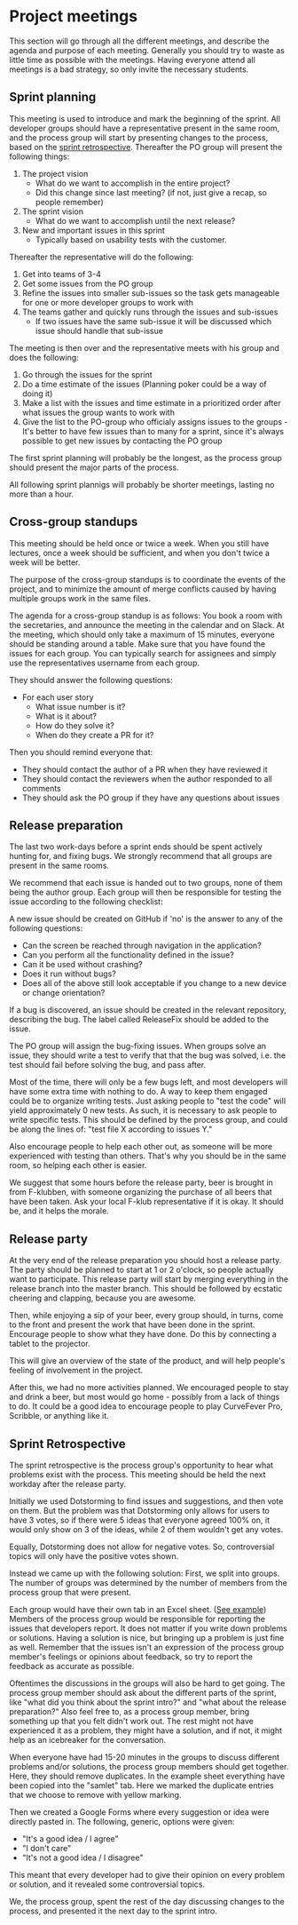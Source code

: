 # Project meetings
This section will go through all the different meetings, and describe the agenda and purpose of each meeting.
Generally you should try to waste as little time as possible with the meetings.
Having everyone attend all meetings is a bad strategy, so only invite the necessary students.

## Sprint planning
This meeting is used to introduce and mark the beginning of the sprint.
All developer groups should have a representative present in the same room, and the process group will start by presenting changes to the process, based on the [sprint retrospective](#sprint-retrospective).
Thereafter the PO group will present the following things:
1. The project vision
   - What do we want to accomplish in the entire project?
   - Did this change since last meeting? (if not, just give a recap, so people remember)
2. The sprint vision
   - What do we want to accomplish until the next release?
3. New and important issues in this sprint
   - Typically based on usability tests with the customer.

Thereafter the representative will do the following:
1. Get into teams of 3-4
2. Get some issues from the PO group
3. Refine the issues into smaller sub-issues so the task gets manageable for one or more developer groups to work with
4. The teams gather and quickly runs through the issues and sub-issues
	- If two issues have the same sub-issue it will be discussed which issue should handle that sub-issue  
	
The meeting is then over and the representative meets with his group and does the following:
1. Go through the issues for the sprint
2. Do a time estimate of the issues (Planning poker could be a way of doing it)
3. Make a list with the issues and time estimate in a prioritized order after what issues the group wants to work with
4. Give the list to the PO-group who officialy assigns issues to the groups
	-It's better to have few issues than to many for a sprint, since 
	 it's always possible to get new issues by contacting the PO group

The first sprint planning will probably be the longest, as the process group should present the major parts of the process.

All following sprint plannigs will probably be shorter meetings, lasting no more than a hour.


## Cross-group standups
This meeting should be held once or twice a week.
When you still have lectures, once a week should be sufficient, and when you don't twice a week will be better.

The purpose of the cross-group standups is to coordinate the events of the project, and to minimize the amount of merge conflicts caused by having multiple groups work in the same files.

The agenda for a cross-group standup is as follows:
You book a room with the secretaries, and announce the meeting in the calendar and on Slack.
At the meeting, which should only take a maximum of 15 minutes, everyone should be standing around a table.
Make sure that you have found the issues for each group. You can typically search for assignees and simply use the representatives username from each group.

They should answer the following questions:

- For each user story
   - What issue number is it?
   - What is it about?
   - How do they solve it?
   - When do they create a PR for it?

Then you should remind everyone that:

- They should contact the author of a PR when they have reviewed it
- They should contact the reviewers when the author responded to all comments
- They should ask the PO group if they have any questions about issues

## Release preparation
The last two work-days before a sprint ends should be spent actively hunting for, and fixing bugs.
We strongly recommend that all groups are present in the same rooms.

We recommend that each issue is handed out to two groups, none of them being the author group.
Each group will then be responsible for testing the issue according to the following checklist:

A new issue should be created on GitHub if 'no' is the answer to any of the following questions:
- Can the screen be reached through navigation in the application?
- Can you perform all the functionality defined in the issue?
- Can it be used without crashing?
- Does it run without bugs?
- Does all of the above still look acceptable if you change to a new device or change orientation?

If a bug is discovered, an issue should be created in the relevant repository, describing the bug.
The label called ReleaseFix should be added to the issue.

The PO group will assign the bug-fixing issues.
When groups solve an issue, they should write a test to verify that that the bug was solved, i.e. the test should fail before solving the bug, and pass after.

Most of the time, there will only be a few bugs left, and most developers will have some extra time with nothing to do.
A way to keep them engaged could be to organize writing tests.
Just asking people to "test the code" will yield approximately 0 new tests.
As such, it is necessary to ask people to write specific tests.
This should be defined by the process group, and could be along the lines of: "test file X according to issues Y."

Also encourage people to help each other out, as someone will be more experienced with testing than others.
That's why you should be in the same room, so helping each other is easier.

We suggest that some hours before the release party, beer is brought in from F-klubben, with someone organizing the purchase of all beers that have been taken.
Ask your local F-klub representative if it is okay.
It should be, and it helps the morale.

## Release party
At the very end of the release preparation you should host a release party.
The party should be planned to start at 1 or 2 o'clock, so people actually want to participate.
This release party will start by merging everything in the release branch into the master branch.
This should be followed by ecstatic cheering and clapping, because you are awesome.

Then, while enjoying a sip of your beer, every group should, in turns, come to the front and present the work that have been done in the sprint.
Encourage people to show what they have done.
Do this by connecting a tablet to the projector.

This will give an overview of the state of the product, and will help people's feeling of involvement in the project.

After this, we had no more activities planned.
We encouraged people to stay and drink a beer, but most would go home - possibly from a lack of things to do.
It could be a good idea to encourage people to play CurveFever Pro, Scribble, or anything like it.

## Sprint Retrospective
The sprint retrospective is the process group's opportunity to hear what problems exist with the process.
This meeting should be held the next workday after the release party.

Initially we used Dotstorming to find issues and suggestions, and then vote on them.
But the problem was that Dotstorming only allows for users to have 3 votes, so if there were 5 ideas that everyone agreed 100% on, it would only show on 3 of the ideas, while 2 of them wouldn't get any votes.

Equally, Dotstorming does not allow for negative votes.
So, controversial topics will only have the positive votes shown.

Instead we came up with the following solution:
First, we split into groups.
The number of groups was determined by the number of members from the process group that were present.

Each group would have their own tab in an Excel sheet. ([See example](https://docs.google.com/spreadsheets/d/1CI3sIuzlVDRX4EsG0C6N0jH4d9QvLtC8BiAPsyhp1gE/edit?usp=sharing))
Members of the process group would be responsible for reporting the issues that developers report.
It does not matter if you write down problems or solutions.
Having a solution is nice, but bringing up a problem is just fine as well.
Remember that the issues isn't an expression of the process group member's feelings or opinions about feedback, so try to report the feedback as accurate as possible.

Oftentimes the discussions in the groups will also be hard to get going.
The process group member should ask about the different parts of the sprint, like "what did you think about the sprint intro?" and "what about the release preparation?"
Also feel free to, as a process group member, bring something up that you felt didn't work out.
The rest might not have experienced it as a problem, they might have a solution, and if not, it might help as an icebreaker for the conversation.

When everyone have had 15-20 minutes in the groups to discuss different problems and/or solutions, the process group members should get together.
Here, they should remove duplicates.
In the example sheet everything have been copied into the "samlet" tab.
Here we marked the duplicate entries that we choose to remove with yellow marking.

Then we created a Google Forms where every suggestion or idea were directly pasted in.
The following, generic, options were given:
- "It's a good idea / I agree"
- "I don't care"
- "It's not a good idea / I disagree"

This meant that every developer had to give their opinion on every problem or solution, and it revealed some controversial topics.

We, the process group, spent the rest of the day discussing changes to the process, and presented it the next day to the sprint intro.
